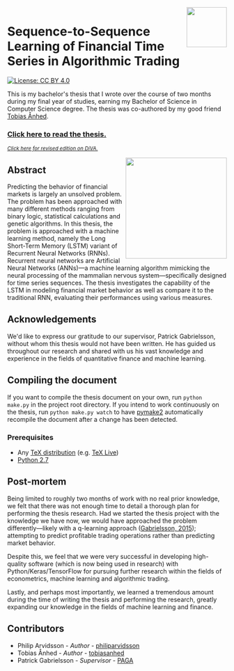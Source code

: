 <img align="right" alt="" height="92" src="assets/images/thesis-logo.png" />

# Sequence-to-Sequence Learning of Financial Time Series in Algorithmic Trading

[![License: CC BY 4.0](https://img.shields.io/github/license/philiparvidsson/Sequence-to-Sequence-Learning-of-Financial-Time-Series-in-Algorithmic-Trading.svg)](http://creativecommons.org/licenses/by/4.0/)

This is my bachelor's thesis that I wrote over the course of two months during my final year of studies, earning my Bachelor of Science in Computer Science degree.  The thesis was co-authored by my good friend [Tobias Ånhed](http://github.com/tobiasanhed).

### [Click here to read the thesis.](https://www.philiparvidsson.com/s/sequence-to-sequence-learning-of-financial-time-series-in-algorithmic-trading.pdf)
<sup>*[Click here for revised edition on DiVA.](http://www.diva-portal.org/smash/record.jsf?pid=diva2%3A1142444&dswid=-3843)*</sup>

<img align="right" alt="" width="232" src="assets/images/appendix/appendix-a.png" />

## Abstract
Predicting the behavior of financial markets is largely an unsolved problem. The problem has been approached with many different methods ranging from binary logic, statistical calculations and genetic algorithms. In this thesis, the problem is approached with a machine learning method, namely the Long Short-Term Memory (LSTM) variant of Recurrent Neural Networks (RNNs). Recurrent neural networks are Artificial Neural Networks (ANNs)—a machine learning algorithm mimicking the neural processing of the mammalian nervous system—specifically designed for time series sequences. The thesis investigates the capability of the LSTM in modeling financial market behavior as well as compare it to the traditional RNN, evaluating their performances using various measures.

## Acknowledgements
We'd like to express our gratitude to our supervisor, Patrick Gabrielsson, without whom this thesis would not have been written. He has guided us throughout our research and shared with us his vast knowledge and experience in the fields of quantitative finance and machine learning.

## Compiling the document
If you want to compile the thesis document on your own, run `python make.py` in the project root directory. If you intend to work continuously on the thesis, run `python make.py watch` to have [pymake2](https://github.com/philiparvidsson/Pymake2-Build-Tool) automatically recompile the document after a change has been detected.

### Prerequisites
* Any [TeX distribution](https://en.wikipedia.org/wiki/TeX) (e.g. [TeX Live](https://www.tug.org/texlive/))
* [Python 2.7](https://www.python.org/downloads/release/python-2713/)

## Post-mortem
Being limited to roughly two months of work with no real prior knowledge, we felt that there was not enough time to detail a thorough plan for performing the thesis research. Had we started the thesis project with the knowledge we have now, we would have approached the problem differently—likely with a q-learning approach ([Gabrielsson, 2015](https://pdfs.semanticscholar.org/b294/6734f555a39eb34a50360b27d9bf799449c8.pdf)); attempting to predict profitable trading operations rather than predicting market behavior.

Despite this, we feel that we were very successful in developing high-quality software (which is now being used in research) with Python/Keras/TensorFlow for pursuing further research within the fields of econometrics, machine learning and algorithmic trading.

Lastly, and perhaps most importantly, we learned a tremendous amount during the time of writing the thesis and performing the research, greatly expanding our knowledge in the fields of machine learning and finance.

## Contributors
* Philip Arvidsson - *Author* - [philiparvidsson](https://github.com/philiparvidsson)
* Tobias Ånhed - *Author* - [tobiasanhed](https://github.com/tobiasanhed)
* Patrick Gabrielsson - *Supervisor* - [PAGA](http://www.hb.se/en/Shortcuts/Contact/Employee/PAGA)
